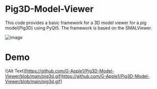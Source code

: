# Pig3D-Model-Viewer
This code provides a basic framework for a 3D model viewer for a pig model(Pig3D) using PyQt5. The  framework is based on the SMALViewer.

![image](https://github.com/G-Apple1/Pig3D-Model-Viewer/assets/62458945/d86acd7f-7273-4d4e-b5b9-783d0f5133d0)


# Demo
![Alt Text][https://github.com/G-Apple1/Pig3D-Model-Viewer/blob/main/pig3d.gif)https://github.com/G-Apple1/Pig3D-Model-Viewer/blob/main/pig3d.gif]
